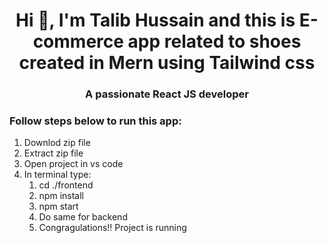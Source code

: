 <h1 align="center">Hi 👋, I'm Talib Hussain and this is E-commerce app related to shoes created in Mern using Tailwind css</h1>
<h3 align="center">A passionate React JS developer</h3>

<h3 align="left">Follow steps below to run this app:</h3>
<ol>
  <li>Downlod zip file</li>
  <li>Extract zip file</li>
  <li>Open project in vs code</li>
  <li>In terminal type:
    <ol>
  <li>cd ./frontend</li>
  <li>npm install</li>
  <li>npm start</li>
  <li>Do same for backend</li>
  <li>Congragulations!! Project is running</li>
    </ol>
</ol>
